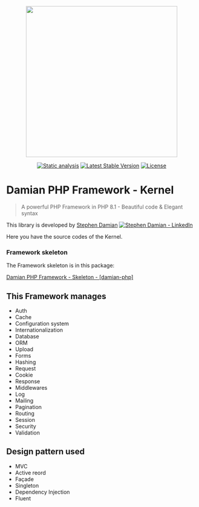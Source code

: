 <p align="center">
<a href="https://github.com/s-damian/damian-php-fw">
<img src="https://raw.githubusercontent.com/s-damian/medias/main/damian-php-logo.png" width="400">
</a>
</p>

<p align="center">
<a href="https://github.com/s-damian/damian-php/actions/workflows/tests.yml"><img src="https://github.com/s-damian/damian-php/actions/workflows/tests.yml/badge.svg" alt="Static analysis"></a>
<a href="https://packagist.org/packages/s-damian/damian-php-fw"><img src="https://img.shields.io/packagist/v/s-damian/damian-php-fw" alt="Latest Stable Version"></a>
<a href="https://packagist.org/packages/s-damian/damian-php-fw"><img src="https://img.shields.io/packagist/l/s-damian/damian-php-fw" alt="License"></a>
</p>


# Damian PHP Framework - Kernel

> A powerful PHP Framework in PHP 8.1 - Beautiful code & Elegant syntax

This library is developed by [Stephen Damian](https://www.linkedin.com/in/stephen-damian/) [![Stephen Damian - LinkedIn](https://raw.githubusercontent.com/s-damian/medias/main/favicon-linkedin.png)](https://www.linkedin.com/in/stephen-damian/)

Here you have the source codes of the Kernel.


### Framework skeleton

The Framework skeleton is in this package:

[Damian PHP Framework - Skeleton - [damian-php]](https://github.com/s-damian/damian-php)


## This Framework manages

* Auth
* Cache
* Configuration system
* Internationalization
* Database
* ORM
* Upload
* Forms
* Hashing
* Request
* Cookie
* Response
* Middlewares
* Log
* Mailing
* Pagination
* Routing
* Session
* Security
* Validation


## Design pattern used

* MVC
* Active reord
* Façade
* Singleton
* Dependency Injection
* Fluent
